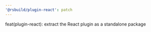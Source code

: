 ```yaml
---
'@rsbuild/plugin-react': patch
---
```


feat(plugin-react): extract the React plugin as a standalone package
